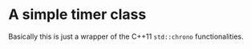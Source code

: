 A simple timer class
=====

Basically this is just a wrapper of the C++11 `std::chrono` functionalities.
